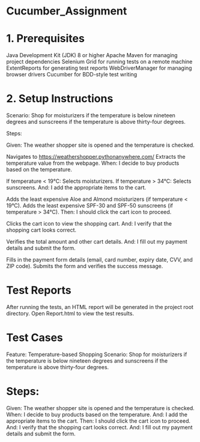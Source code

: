 # Cucumber_Assignment

# 1. Prerequisites
Java Development Kit (JDK) 8 or higher
Apache Maven for managing project dependencies
Selenium Grid for running tests on a remote machine
ExtentReports for generating test reports
WebDriverManager for managing browser drivers
Cucumber for BDD-style test writing

# 2. Setup Instructions
Scenario: Shop for moisturizers if the temperature is below nineteen degrees and sunscreens if the temperature is above thirty-four degrees.

Steps:

Given: The weather shopper site is opened and the temperature is checked.

Navigates to https://weathershopper.pythonanywhere.com/
Extracts the temperature value from the webpage.
When: I decide to buy products based on the temperature.

If temperature < 19°C: Selects moisturizers.
If temperature > 34°C: Selects sunscreens.
And: I add the appropriate items to the cart.

Adds the least expensive Aloe and Almond moisturizers (if temperature < 19°C).
Adds the least expensive SPF-30 and SPF-50 sunscreens (if temperature > 34°C).
Then: I should click the cart icon to proceed.

Clicks the cart icon to view the shopping cart.
And: I verify that the shopping cart looks correct.

Verifies the total amount and other cart details.
And: I fill out my payment details and submit the form.

Fills in the payment form details (email, card number, expiry date, CVV, and ZIP code).
Submits the form and verifies the success message.


# Test Reports
After running the tests, an HTML report will be generated in the project root directory. Open Report.html to view the test results.

# Test Cases
Feature: Temperature-based Shopping
Scenario: Shop for moisturizers if the temperature is below nineteen degrees and sunscreens if the temperature is above thirty-four degrees.

# Steps:

Given: The weather shopper site is opened and the temperature is checked.
When: I decide to buy products based on the temperature.
And: I add the appropriate items to the cart.
Then: I should click the cart icon to proceed.
And: I verify that the shopping cart looks correct.
And: I fill out my payment details and submit the form.

